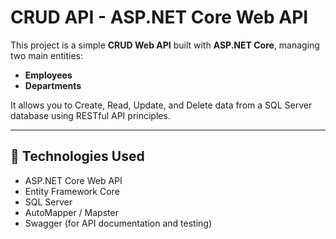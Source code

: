 # CRUD API - ASP.NET Core Web API

This project is a simple **CRUD Web API** built with **ASP.NET Core**, managing two main entities:

- **Employees**
- **Departments**

It allows you to Create, Read, Update, and Delete data from a SQL Server database using RESTful API principles.

---

## 🔧 Technologies Used

- ASP.NET Core Web API
- Entity Framework Core
- SQL Server
- AutoMapper / Mapster
- Swagger (for API documentation and testing)




 
 
